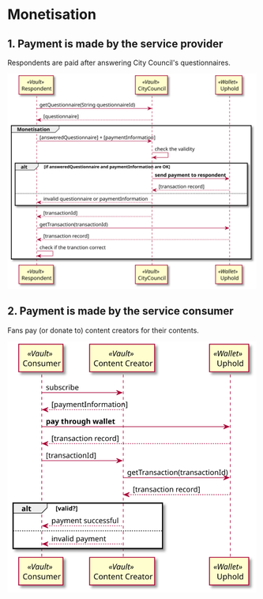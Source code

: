 # Monetisation

## 1. Payment is made by the service provider

Respondents are paid after answering City Council's questionnaires.



![monetisation](images\service-provider-to-consumer\service-provider-to-consumer.svg)



## 2. Payment is made by the service consumer

Fans pay (or donate to) content creators for their contents.

![monetisation](images\consumer-to-service-provider\consumer-to-service-provider.svg)



